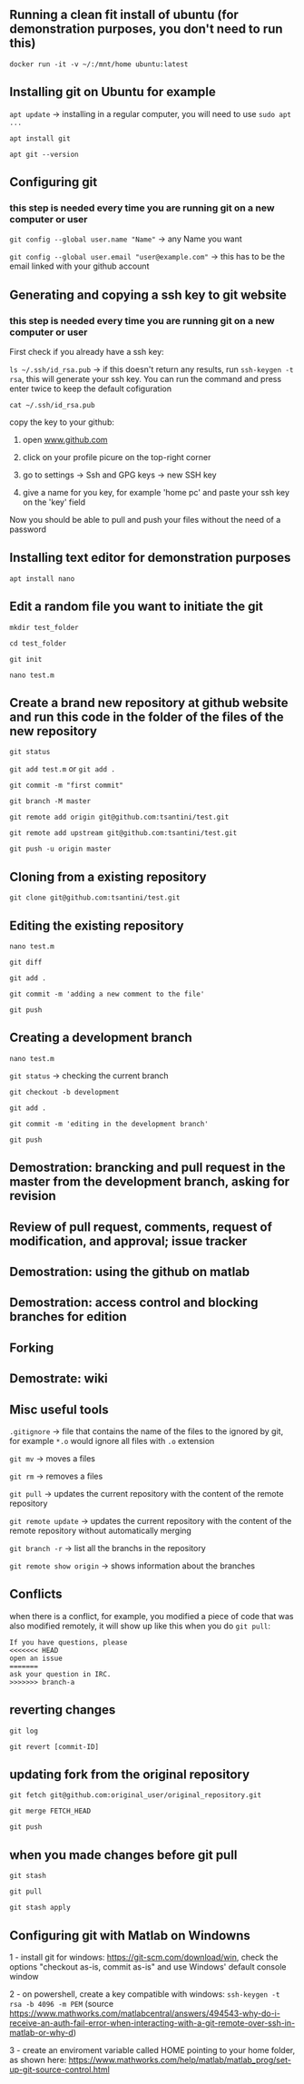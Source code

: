 ## Running a clean fit install of ubuntu (for demonstration purposes, you don't need to run this)

`docker run -it -v ~/:/mnt/home ubuntu:latest`

## Installing git on Ubuntu for example

`apt update` -> installing in a regular computer, you will need to use `sudo apt ...`

`apt install git`

`apt git --version`

## Configuring git 

### this step is needed every time you are running git on a new computer or user

`git config --global user.name "Name"` -> any Name you want

`git config --global user.email "user@example.com"` -> this has to be the email linked with your github account

## Generating and copying a ssh key to git website 

### this step is needed every time you are running git on a new computer or user

First check if you already have a ssh key:

`ls ~/.ssh/id_rsa.pub` -> if this doesn't return any results, run `ssh-keygen -t rsa`, this will generate your ssh key. You can run the command and press enter twice to keep the default cofiguration

`cat ~/.ssh/id_rsa.pub`

copy the key to your github:

1) open www.github.com

2) click on your profile picure on the top-right corner

3) go to settings -> Ssh and GPG keys -> new SSH key

4) give a name for you key, for example 'home pc' and paste your ssh key on the 'key' field

Now you should be able to pull and push your files without the need of a password 

## Installing text editor for demonstration purposes

`apt install nano`

## Edit a random file you want to initiate the git

`mkdir test_folder`

`cd test_folder`

`git init`

`nano test.m`

## Create a brand new repository at github website and run this code in the folder of the files of the new repository
`git status`

`git add test.m` or `git add .`

`git commit -m "first commit"`

`git branch -M master`

`git remote add origin git@github.com:tsantini/test.git`

`git remote add upstream git@github.com:tsantini/test.git`

`git push -u origin master`

## Cloning from a existing repository

`git clone git@github.com:tsantini/test.git`

## Editing the existing repository

`nano test.m`

`git diff`

`git add .`

`git commit -m 'adding a new comment to the file'`

`git push`

## Creating a development branch

`nano test.m`

`git status` -> checking the current branch

`git checkout -b development`

`git add .`

`git commit -m 'editing in the development branch'`

`git push`


## Demostration: brancking and pull request in the master from the development branch, asking for revision

## Review of pull request, comments, request of modification, and approval; issue tracker

## Demostration: using the github on matlab

## Demostration: access control and blocking branches for edition

## Forking

## Demostrate: wiki

## Misc useful tools

`.gitignore` -> file that contains the name of the files to the ignored by git, for example `*.o` would ignore all files with `.o` extension

`git mv` -> moves a files

`git rm` -> removes a files

`git pull` -> updates the current repository with the content of the remote repository

`git remote update` -> updates the current repository with the content of the remote repository without automatically merging

`git branch -r` -> list all the branchs in the repository

`git remote show origin` -> shows information about the branches

## Conflicts

when there is a conflict, for example, you modified a piece of code that was also modified remotely, it will show up like this when you do `git pull`:

```
If you have questions, please
<<<<<<< HEAD
open an issue
=======
ask your question in IRC.
>>>>>>> branch-a
```

## reverting changes
`git log`

`git revert [commit-ID]`

## updating fork from the original repository
`git fetch git@github.com:original_user/original_repository.git`

`git merge FETCH_HEAD`

`git push`

## when you made changes before git pull
`git stash`

`git pull`

`git stash apply`

## Configuring git with Matlab on Windowns

1 - install git for windows: https://git-scm.com/download/win, check the options "checkout as-is, commit as-is" and use Windows' default console window

2 - on powershell, create a key compatible with windows: `ssh-keygen -t rsa -b 4096 -m PEM` (source https://www.mathworks.com/matlabcentral/answers/494543-why-do-i-receive-an-auth-fail-error-when-interacting-with-a-git-remote-over-ssh-in-matlab-or-why-d)

3 - create an enviroment variable called HOME pointing to your home folder, as shown here: https://www.mathworks.com/help/matlab/matlab_prog/set-up-git-source-control.html

